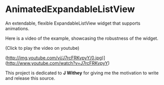 AnimatedExpandableListView
==========================

An extendable, flexible ExpandableListView widget that supports animations.

Here is a video of the example, showcasing the robustness of the widget.

(Click to play the video on youtube)

(http://img.youtube.com/vi/J7rcFRKvpyY/0.jpg)](http://www.youtube.com/watch?v=J7rcFRKvpyY)

This project is dedicated to <strong>J Withey</strong> for giving me the motivation to write and release this source.
